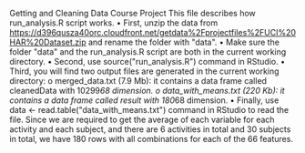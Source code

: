 Getting and Cleaning Data Course Project
This file describes how run_analysis.R script works.
•	First, unzip the data from https://d396qusza40orc.cloudfront.net/getdata%2Fprojectfiles%2FUCI%20HAR%20Dataset.zip and rename the folder with "data".
•	Make sure the folder "data" and the run_analysis.R script are both in the current working directory.
•	Second, use source("run_analysis.R") command in RStudio.
•	Third, you will find two output files are generated in the current working directory:
o	merged_data.txt (7.9 Mb): it contains a data frame called cleanedData with 10299*68 dimension.
o	data_with_means.txt (220 Kb): it contains a data frame called result with 180*68 dimension.
•	Finally, use data <- read.table("data_with_means.txt") command in RStudio to read the file. Since we are required to get the average of each variable for each activity and each subject, and there are 6 activities in total and 30 subjects in total, we have 180 rows with all combinations for each of the 66 features.
